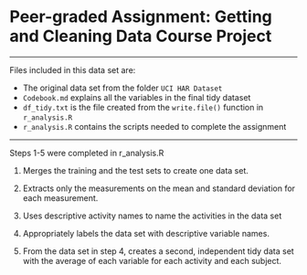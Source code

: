 # **Peer-graded Assignment: Getting and Cleaning Data Course Project**

------------------------------------------------------------------------
Files included in this data set are:

* The original data set from the folder `UCI HAR Dataset`
* `Codebook.md` explains all the variables in the final tidy dataset
* `df_tidy.txt` is the file created from the `write.file()` function in `r_analysis.R`
* `r_analysis.R` contains the scripts needed to complete the assignment

------------------------------------------------------------------------
Steps 1-5 were completed in r_analysis.R

1.  Merges the training and the test sets to create one data set.

2.  Extracts only the measurements on the mean and standard deviation for each measurement.

3.  Uses descriptive activity names to name the activities in the data set

4.  Appropriately labels the data set with descriptive variable names.

5.  From the data set in step 4, creates a second, independent tidy data set with the average of each variable for each activity and each subject.

